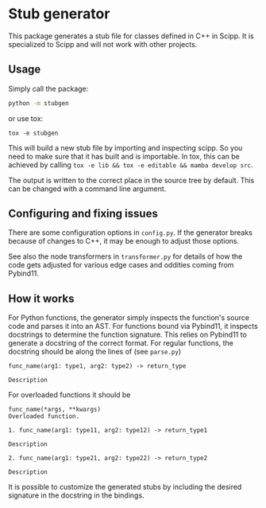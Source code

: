 # Stub generator

This package generates a stub file for classes defined in C++ in Scipp.
It is specialized to Scipp and will not work with other projects.

## Usage

Simply call the package:

```sh
python -m stubgen
```

or use tox:

```shell
tox -e stubgen
```

This will build a new stub file by importing and inspecting scipp.
So you need to make sure that it has built and is importable.
In tox, this can be achieved by calling `tox -e lib && tox -e editable && mamba develop src`.

The output is written to the correct place in the source tree by default.
This can be changed with a command line argument.

## Configuring and fixing issues

There are some configuration options in `config.py`.
If the generator breaks because of changes to C++, it may be enough to adjust those options.

See also the node transformers in `transformer.py` for details of how the code gets adjusted for various edge cases and oddities coming from Pybind11.

## How it works

For Python functions, the generator simply inspects the function's source code and parses it into an AST.
For functions bound via Pybind11, it inspects docstrings to determine the function signature.
This relies on Pybind11 to generate a docstring of the correct format.
For regular functions, the docstring should be along the lines of (see `parse.py`)
```
func_name(arg1: type1, arg2: type2) -> return_type

Description
```
For overloaded functions it should be
```
func_name(*args, **kwargs)
Overloaded function.

1. func_name(arg1: type11, arg2: type12) -> return_type1

Description

2. func_name(arg1: type21, arg2: type22) -> return_type2

Description
```

It is possible to customize the generated stubs by including the desired signature in the docstring in the bindings.
